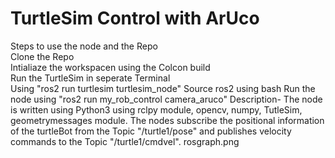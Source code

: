 # TurtleSim Control with ArUco
Steps to use the node and the Repo</br>
Clone the Repo</br>
Intialiaze the workspacen using the Colcon build</br> 
Run the TurtleSim in seperate Terminal</br>
Using "ros2 run turtlesim turtlesim_node"
Source ros2 using bash
Run the node using "ros2 run my_rob_control camera_aruco"
Description-
The node is written using Python3 using rclpy module, opencv, numpy, TutleSim, geometrymessages module. The nodes subscribe the positional information of the turtleBot from the Topic "/turtle1/pose" and publishes velocity commands to the Topic "/turtle1/cmdvel". 
rosgraph.png
